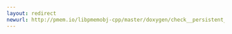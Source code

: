 ```yaml
---
layout: redirect
newurl: http://pmem.io/libpmemobj-cpp/master/doxygen/check__persistent__ptr__array_8hpp_source.html
---
```

